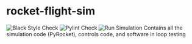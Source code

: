 # rocket-flight-sim
![Black Style Check](https://github.com/Five-Dynamics/rocket-flight-sim/actions/workflows/python-black-style-enforce.yaml/badge.svg) ![Pylint Check](https://github.com/Five-Dynamics/rocket-flight-sim/actions/workflows/pylint-check.yaml/badge.svg) ![Run Simulation](https://github.com/Five-Dynamics/rocket-flight-sim/actions/workflows/python-test_build.yaml/badge.svg)
Contains all the simulation code (PyRocket), controls code, and software in loop testing
